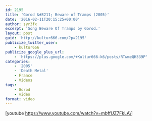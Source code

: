 ```yaml
---
id: 2195
title: 'Gorod &#8211; Beware of Tramps (2005)'
date: '2016-02-11T20:15:25+00:00'
author: syr3fx
excerpt: 'Song Beware Of Tramps by Gorod.'
layout: post
guid: 'http://kultur666.com/?p=2195'
publicize_twitter_user:
    - kultur666
publicize_google_plus_url:
    - 'https://plus.google.com/+Kultur666-k6/posts/RTwmeQH339P'
categories:
    - '2005'
    - 'Death Metal'
    - France
    - Videos
tags:
    - Gorod
    - video
format: video
---
```


\[youtube https://www.youtube.com/watch?v=mbffUZ7FkLA\]